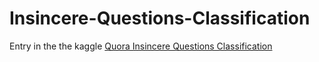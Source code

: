 # Insincere-Questions-Classification
Entry in the the kaggle [Quora Insincere Questions Classification](https://www.kaggle.com/c/quora-insincere-questions-classification)
